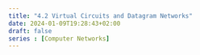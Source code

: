 ```yaml
---
title: "4.2 Virtual Circuits and Datagram Networks"
date: 2024-01-09T19:28:43+02:00
draft: false
series : [Computer Networks]
---
```


